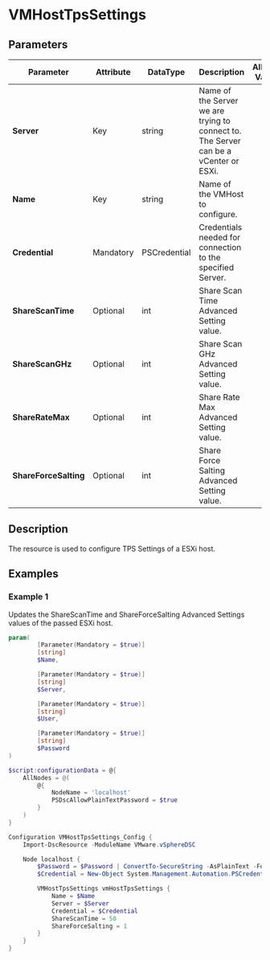 # VMHostTpsSettings

## Parameters

| Parameter | Attribute | DataType | Description | Allowed Values |
| --- | --- | --- | --- | --- |
| **Server** | Key | string | Name of the Server we are trying to connect to. The Server can be a vCenter or ESXi. ||
| **Name** | Key | string | Name of the VMHost to configure. ||
| **Credential** | Mandatory | PSCredential | Credentials needed for connection to the specified Server. ||
| **ShareScanTime** | Optional | int | Share Scan Time Advanced Setting value. ||
| **ShareScanGHz** | Optional | int | Share Scan GHz Advanced Setting value. ||
| **ShareRateMax** | Optional | int | Share Rate Max Advanced Setting value. ||
| **ShareForceSalting** | Optional | int | Share Force Salting Advanced Setting value. ||

## Description

The resource is used to configure TPS Settings of a ESXi host.

## Examples

### Example 1

Updates the ShareScanTime and ShareForceSalting Advanced Settings values of the passed ESXi host.

````powershell
param(
        [Parameter(Mandatory = $true)]
        [string]
        $Name,

        [Parameter(Mandatory = $true)]
        [string]
        $Server,

        [Parameter(Mandatory = $true)]
        [string]
        $User,

        [Parameter(Mandatory = $true)]
        [string]
        $Password
)

$script:configurationData = @{
    AllNodes = @(
        @{
            NodeName = 'localhost'
            PSDscAllowPlainTextPassword = $true
        }
    )
}

Configuration VMHostTpsSettings_Config {
    Import-DscResource -ModuleName VMware.vSphereDSC

    Node localhost {
        $Password = $Password | ConvertTo-SecureString -AsPlainText -Force
        $Credential = New-Object System.Management.Automation.PSCredential($User, $Password)

        VMHostTpsSettings vmHostTpsSettings {
            Name = $Name
            Server = $Server
            Credential = $Credential
            ShareScanTime = 50
            ShareForceSalting = 1
        }
    }
}
````
